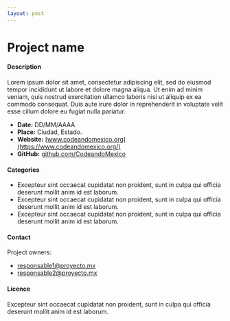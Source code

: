 ```yaml
---
layout: post
---
```


# Project name

#### Description

Lorem ipsum dolor sit amet, consectetur adipiscing elit, sed do eiusmod tempor incididunt ut labore et dolore magna aliqua. Ut enim ad minim veniam, quis nostrud exercitation ullamco laboris nisi ut aliquip ex ea commodo consequat. Duis aute irure dolor in reprehenderit in voluptate velit esse cillum dolore eu fugiat nulla pariatur.

- **Date:** DD/MM/AAAA
- **Place:** Ciudad, Estado.
- **Website:** [www.codeandomexico.org](https://www.codeandomexico.org/)
- **GitHub:** [github.com/CodeandoMexico](https://github.com/CodeandoMexico)

#### Categories

* Excepteur sint occaecat cupidatat non proident, sunt in culpa qui officia deserunt mollit anim id est laborum.
* Excepteur sint occaecat cupidatat non proident, sunt in culpa qui officia deserunt mollit anim id est laborum.
* Excepteur sint occaecat cupidatat non proident, sunt in culpa qui officia deserunt mollit anim id est laborum.

#### Contact

Project owners:

- responsable1@proyecto.mx
- responsable2@proyecto.mx

#### Licence

Excepteur sint occaecat cupidatat non proident, sunt in culpa qui officia deserunt mollit anim id est laborum.
